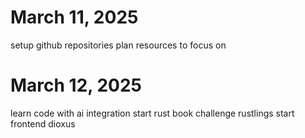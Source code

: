# March 11, 2025
setup github repositories
plan resources to focus on

# March 12, 2025
learn code with ai integration
start rust book
challenge rustlings
start frontend dioxus
